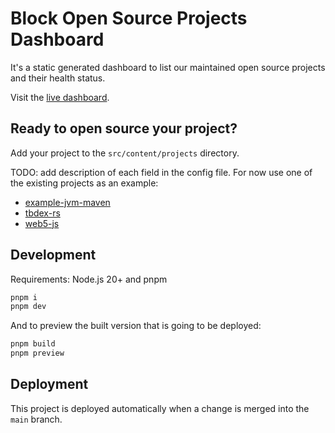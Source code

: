 # Block Open Source Projects Dashboard

It's a static generated dashboard to list our maintained open source projects and their health status.

Visit the [live dashboard](https://block-open-source.github.io/ospo/projects-dashboard/).

## Ready to open source your project?

Add your project to the `src/content/projects` directory.

TODO: add description of each field in the config file. For now use one of the existing projects as an example:

- [example-jvm-maven](./src/content/project/block_example-jvm-maven.md)
- [tbdex-rs](./src/content/project/TBD54566975_tbdex-rust.md)
- [web5-js](./src/content/project/TBD54566975_web5-js.md)

## Development

Requirements: Node.js 20+ and pnpm

```sh
pnpm i
pnpm dev
```

And to preview the built version that is going to be deployed:

```sh
pnpm build
pnpm preview
```

## Deployment

This project is deployed automatically when a change is merged into the `main` branch.
